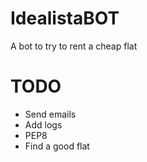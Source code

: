 # IdealistaBOT
A bot to try to rent a cheap flat

# TODO
- Send emails
- Add logs
- PEP8
- Find a good flat
